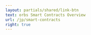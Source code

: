 ```yaml
---
layout: partials/shared/link-btn
text: orbs Smart Contracts Overview
url: /jp/smart-contracts
right: true
---
```


